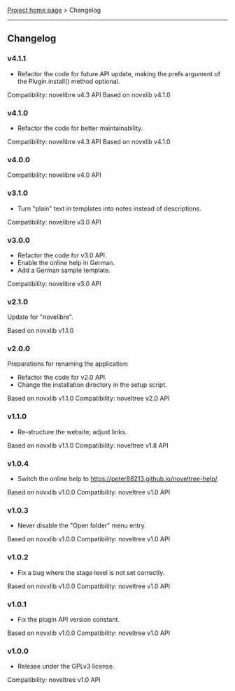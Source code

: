 [Project home page](../) > Changelog

------------------------------------------------------------------------

## Changelog


### v4.1.1

- Refactor the code for future API update,
  making the prefs argument of the Plugin.install() method optional.

Compatibility: novelibre v4.3 API
Based on novxlib v4.1.0

### v4.1.0

- Refactor the code for better maintainability.

Compatibility: novelibre v4.3 API
Based on novxlib v4.1.0

### v4.0.0

Compatibility: novelibre v4.0 API

### v3.1.0

- Turn "plain" text in templates into notes instead of descriptions.

Compatibility: novelibre v3.0 API

### v3.0.0

- Refactor the code for v3.0 API.
- Enable the online help in German.
- Add a German sample template.

Compatibility: novelibre v3.0 API

### v2.1.0

Update for "novelibre".

Based on novxlib v1.1.0

### v2.0.0

Preparations for renaming the application:
- Refactor the code for v2.0 API.
- Change the installation directory in the setup script.

Based on novxlib v1.1.0
Compatibility: noveltree v2.0 API

### v1.1.0

- Re-structure the website; adjust links.

Based on novxlib v1.1.0
Compatibility: noveltree v1.8 API

### v1.0.4

- Switch the online help to https://peter88213.github.io/noveltree-help/.

Based on novxlib v1.0.0
Compatibility: noveltree v1.0 API

### v1.0.3

- Never disable the "Open folder" menu entry.

Based on novxlib v1.0.0
Compatibility: noveltree v1.0 API

### v1.0.2

- Fix a bug where the stage level is not set correctly.

Based on novxlib v1.0.0
Compatibility: noveltree v1.0 API

### v1.0.1

- Fix the plugin API version constant.

Based on novxlib v1.0.0
Compatibility: noveltree v1.0 API

### v1.0.0

- Release under the GPLv3 license.

Compatibility: noveltree v1.0 API
